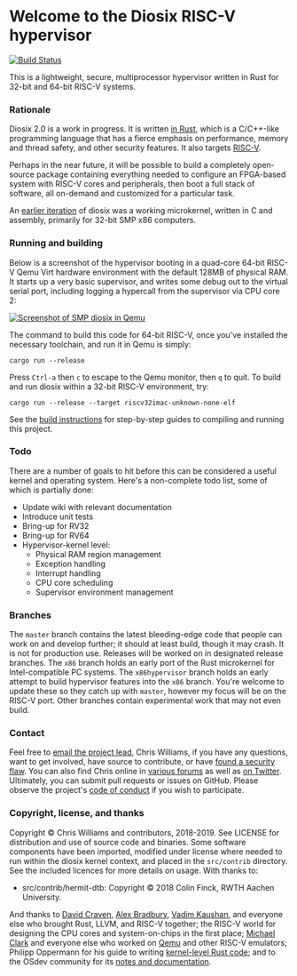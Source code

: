 # Welcome to the Diosix RISC-V hypervisor

[![Build Status](https://travis-ci.org/diodesign/diosix.svg?branch=master)](https://travis-ci.org/diodesign/diosix)

This is a lightweight, secure, multiprocessor hypervisor written in Rust for 32-bit and 64-bit RISC-V systems.

### Rationale

Diosix 2.0 is a work in progress. It is written [in Rust](https://www.rust-lang.org/), which is
a C/C++-like programming language that has a fierce emphasis on performance, memory and thread safety,
and other security features. It also targets [RISC-V](https://riscv.org/).

Perhaps in the near future, it will be possible to build a completely open-source package containing
everything needed to configure an FPGA-based system with RISC-V cores and peripherals, then boot a full
stack of software, all on-demand and customized for a particular task.

An [earlier iteration](https://github.com/diodesign/diosix-legacy) of diosix was a working microkernel,
written in C and assembly, primarily for 32-bit SMP x86 computers.

### Running and building

Below is a screenshot of the hypervisor booting in a quad-core 64-bit RISC-V Qemu Virt hardware environment
with the default 128MB of physical RAM. It starts up a very basic supervisor, and writes some debug out to the
virtual serial port, including logging a hypercall from the supervisor via CPU core 2:

[![Screenshot of SMP diosix in Qemu](https://raw.githubusercontent.com/diodesign/diosix/screenshots/docs/screenshots/riscv64-smp-qemu-boot.png)](https://raw.githubusercontent.com/diodesign/diosix/screenshots/docs/screenshots/riscv64-smp-qemu-boot.png)

The command to build this code for 64-bit RISC-V, once you've installed the necessary toolchain, and run it in Qemu is simply:

```
cargo run --release
```

Press `Ctrl-a` then `c` to escape to the Qemu monitor, then `q` to quit. To build and run diosix within a 32-bit RISC-V environment, try:

```
cargo run --release --target riscv32imac-unknown-none-elf
```

See the [build instructions](BUILDING.md) for step-by-step guides to compiling and running this project.

### Todo

There are a number of goals to hit before this can be considered a useful kernel and operating system.
Here's a non-complete todo list, some of which is partially done:

* Update wiki with relevant documentation
* Introduce unit tests
* Bring-up for RV32
* Bring-up for RV64
* Hypervisor-kernel level:
    * Physical RAM region management
    * Exception handling
    * Interrupt handling
    * CPU core scheduling
    * Supervisor environment management

### Branches

The `master` branch contains the latest bleeding-edge code that people can work on and develop further; it should at least build, though it may crash. It is not for production use. Releases will be worked on in designated release branches. The `x86` branch holds an early port of the Rust microkernel for Intel-compatible PC systems. The `x86hypervisor` branch holds an early attempt to build hypervisor features into the `x86` branch. You're welcome to update these so they catch up with `master`, however my focus will be on the RISC-V port. Other branches contain experimental work that may not even build.

### Contact

Feel free to [email the project lead](mailto:diodesign@tuta.io), Chris Williams, if you have any questions, want to get involved, have source to contribute, or have [found a security flaw](SECURITY.md). You can also find Chris online in [various forums](https://discordapp.com/invite/rust-lang) as well as [on Twitter](https://twitter.com/diodesign). Ultimately, you can submit pull requests or issues on GitHub. Please observe the project's [code of conduct](CODE_OF_CONDUCT.md) if you wish to participate.

### Copyright, license, and thanks

Copyright &copy; Chris Williams and contributors, 2018-2019. See LICENSE for distribution and use of source code and binaries. Some software components have been imported, modified under license where needed to run within the diosix kernel context, and placed in the `src/contrib` directory. See the included licences for more details on usage. With thanks to:

- src/contrib/hermit-dtb: Copyright &copy; 2018 Colin Finck, RWTH Aachen University.

And thanks to [David Craven](https://github.com/dvc94ch), [Alex Bradbury](https://github.com/asb), [Vadim Kaushan](https://github.com/Disasm), and everyone else who brought Rust, LLVM, and RISC-V together; the RISC-V world for designing the CPU cores and system-on-chips in the first place; [Michael Clark](https://github.com/michaeljclark) and everyone else who worked on [Qemu](https://github.com/riscv/riscv-qemu) and other RISC-V emulators; Philipp Oppermann for his guide to writing [kernel-level Rust code](https://os.phil-opp.com/); and to the OSdev community for its [notes and documentation](http://wiki.osdev.org/Main_Page).
